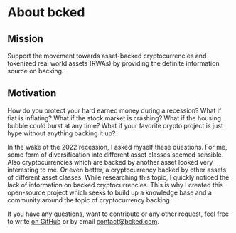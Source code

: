 # About bcked

## Mission

Support the movement towards asset-backed cryptocurrencies and tokenized real world assets (RWAs) by providing the definite information source on backing.

## Motivation

How do you protect your hard earned money during a recession? What if fiat is inflating?
What if the stock market is crashing? What if the housing bubble could burst at any time?
What if your favorite crypto project is just hype without anything backing it up?

In the wake of the 2022 recession, I asked myself these questions. For me, some form of diversification into different asset classes seemed sensible. Also cryptocurrencies which are backed by another asset looked very interesting to me. Or even better, a cryptocurrency backed by other assets of different asset classes. While researching this topic, I quickly noticed the lack of information on backed cryptocurrencies. This is why I created this open-source project which seeks to build up a knowledge base and a community around the topic of cryptocurrency backing.

If you have any questions, want to contribute or any other request, feel free to write [on GitHub](https://github.com/bcked/bcked.com/discussions) or by email [contact@bcked.com](mailto:contact@bcked.com).
